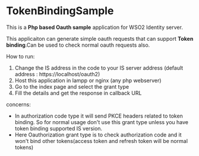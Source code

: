 # TokenBindingSample
This is a **Php based Oauth sample** application for WSO2 Identity server.

This applicaiton can generate simple oauth requests that can support **Token binding**.Can be used to check normal oauth requests also.


How to run:
1. Change the IS address in the code to your IS server address (default address : https://localhost/oauth2)
2. Host this application in lampp or nginx (any php webserver) 
3. Go to the index page and select the grant type
4. Fill the details and get the response in callback URL

concerns:
* In authorization code type it will send PKCE headers related to token binding. So for normal usage don't use this grant type unless you have token binding supported IS version.
* Here Oauthorization grant type is to check authorization code and it won't bind other tokens(access token and refresh token will be normal tokens)



